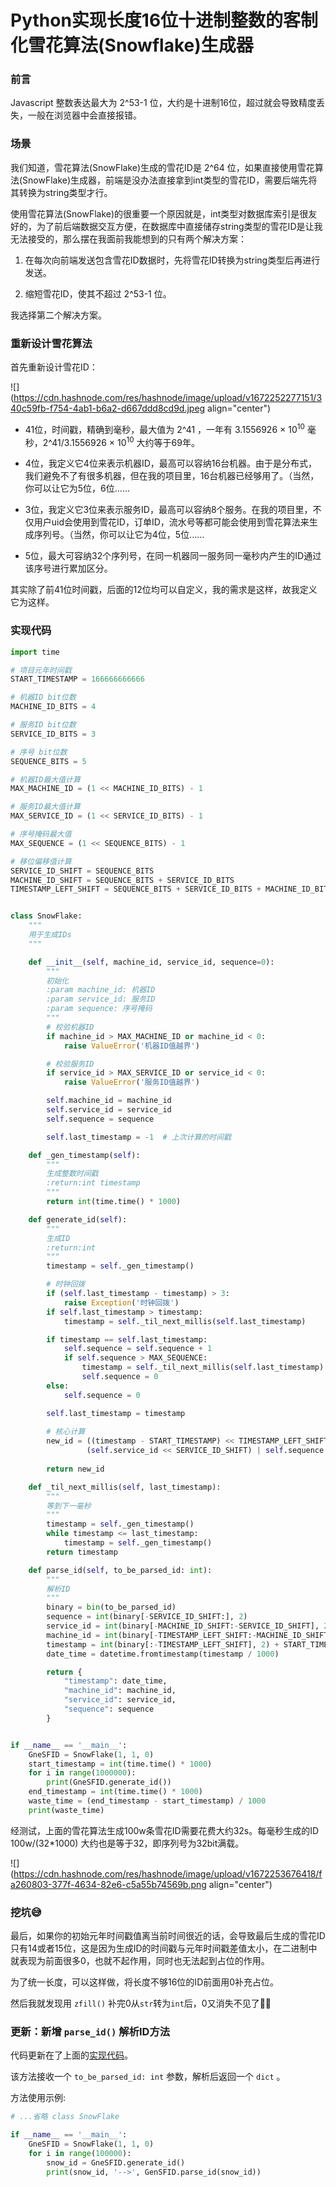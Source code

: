 # Python实现长度16位十进制整数的客制化雪花算法(Snowflake)生成器

### 前言

Javascript 整数表达最大为 2^53-1 位，大约是十进制16位，超过就会导致精度丢失，一般在浏览器中会直接报错。

### 场景

我们知道，雪花算法(SnowFlake)生成的雪花ID是 2^64 位，如果直接使用雪花算法(SnowFlake)生成器，前端是没办法直接拿到int类型的雪花ID，需要后端先将其转换为string类型才行。

使用雪花算法(SnowFlake)的很重要一个原因就是，int类型对数据库索引是很友好的，为了前后端数据交互方便，在数据库中直接储存string类型的雪花ID是让我无法接受的，那么摆在我面前我能想到的只有两个解决方案：

1. 在每次向前端发送包含雪花ID数据时，先将雪花ID转换为string类型后再进行发送。
    
2. 缩短雪花ID，使其不超过 2^53-1 位。
    

我选择第二个解决方案。

### 重新设计雪花算法

首先重新设计雪花ID：

![](https://cdn.hashnode.com/res/hashnode/image/upload/v1672252277151/340c59fb-f754-4ab1-b6a2-d667ddd8cd9d.jpeg align="center")

* 41位，时间戳，精确到毫秒，最大值为 2^41 ，一年有 3.1556926 × 10<sup>10</sup> 毫秒，2^41/3.1556926 × 10<sup>10</sup> 大约等于69年。
    
* 4位，我定义它4位来表示机器ID，最高可以容纳16台机器。由于是分布式，我们避免不了有很多机器，但在我的项目里，16台机器已经够用了。（当然，你可以让它为5位，6位……
    
* 3位，我定义它3位来表示服务ID，最高可以容纳8个服务。在我的项目里，不仅用户uid会使用到雪花ID，订单ID，流水号等都可能会使用到雪花算法来生成序列号。（当然，你可以让它为4位，5位……
    
* 5位，最大可容纳32个序列号，在同一机器同一服务同一毫秒内产生的ID通过该序号进行累加区分。
    

其实除了前41位时间戳，后面的12位均可以自定义，我的需求是这样，故我定义它为这样。

### 实现代码

```python
import time

# 项目元年时间戳
START_TIMESTAMP = 166666666666

# 机器ID bit位数
MACHINE_ID_BITS = 4

# 服务ID bit位数
SERVICE_ID_BITS = 3

# 序号 bit位数
SEQUENCE_BITS = 5

# 机器ID最大值计算
MAX_MACHINE_ID = (1 << MACHINE_ID_BITS) - 1

# 服务ID最大值计算
MAX_SERVICE_ID = (1 << SERVICE_ID_BITS) - 1

# 序号掩码最大值
MAX_SEQUENCE = (1 << SEQUENCE_BITS) - 1

# 移位偏移值计算
SERVICE_ID_SHIFT = SEQUENCE_BITS
MACHINE_ID_SHIFT = SEQUENCE_BITS + SERVICE_ID_BITS
TIMESTAMP_LEFT_SHIFT = SEQUENCE_BITS + SERVICE_ID_BITS + MACHINE_ID_BITS


class SnowFlake:
    """
    用于生成IDs
    """

    def __init__(self, machine_id, service_id, sequence=0):
        """
        初始化
        :param machine_id: 机器ID
        :param service_id: 服务ID
        :param sequence: 序号掩码
        """
        # 校验机器ID
        if machine_id > MAX_MACHINE_ID or machine_id < 0:
            raise ValueError('机器ID值越界')

        # 校验服务ID
        if service_id > MAX_SERVICE_ID or service_id < 0:
            raise ValueError('服务ID值越界')

        self.machine_id = machine_id
        self.service_id = service_id
        self.sequence = sequence

        self.last_timestamp = -1  # 上次计算的时间戳

    def _gen_timestamp(self):
        """
        生成整数时间戳
        :return:int timestamp
        """
        return int(time.time() * 1000)

    def generate_id(self):
        """
        生成ID
        :return:int
        """
        timestamp = self._gen_timestamp()

        # 时钟回拨
        if (self.last_timestamp - timestamp) > 3:
            raise Exception('时钟回拨')
        if self.last_timestamp > timestamp:
            timestamp = self._til_next_millis(self.last_timestamp)

        if timestamp == self.last_timestamp:
            self.sequence = self.sequence + 1
            if self.sequence > MAX_SEQUENCE:
                timestamp = self._til_next_millis(self.last_timestamp)
                self.sequence = 0
        else:
            self.sequence = 0

        self.last_timestamp = timestamp
        
        # 核心计算
        new_id = ((timestamp - START_TIMESTAMP) << TIMESTAMP_LEFT_SHIFT) | (self.machine_id << MACHINE_ID_SHIFT) | \
                 (self.service_id << SERVICE_ID_SHIFT) | self.sequence
        
        return new_id

    def _til_next_millis(self, last_timestamp):
        """
        等到下一毫秒
        """
        timestamp = self._gen_timestamp()
        while timestamp <= last_timestamp:
            timestamp = self._gen_timestamp()
        return timestamp

    def parse_id(self, to_be_parsed_id: int):
        """
        解析ID
        """
        binary = bin(to_be_parsed_id)
        sequence = int(binary[-SERVICE_ID_SHIFT:], 2)
        service_id = int(binary[-MACHINE_ID_SHIFT:-SERVICE_ID_SHIFT], 2)
        machine_id = int(binary[-TIMESTAMP_LEFT_SHIFT:-MACHINE_ID_SHIFT], 2)
        timestamp = int(binary[:-TIMESTAMP_LEFT_SHIFT], 2) + START_TIMESTAMP
        date_time = datetime.fromtimestamp(timestamp / 1000)

        return {
            "timestamp": date_time,
            "machine_id": machine_id,
            "service_id": service_id,
            "sequence": sequence
        }


if __name__ == '__main__':
    GneSFID = SnowFlake(1, 1, 0)
    start_timestamp = int(time.time() * 1000)
    for i in range(1000000):
        print(GneSFID.generate_id())
    end_timestamp = int(time.time() * 1000)
    waste_time = (end_timestamp - start_timestamp) / 1000
    print(waste_time)
```

经测试，上面的雪花算法生成100w条雪花ID需要花费大约32s。每毫秒生成的ID 100w/(32\*1000) 大约也是等于32，即序列号为32bit满载。

![](https://cdn.hashnode.com/res/hashnode/image/upload/v1672253676418/fa260803-377f-4634-82e6-c5a55b74569b.png align="center")

### 挖坑😅

最后，如果你的初始元年时间戳值离当前时间很近的话，会导致最后生成的雪花ID只有14或者15位，这是因为生成ID的时间戳与元年时间戳差值太小，在二进制中就表现为前面很多0，也就不起作用，同时也无法起到占位的作用。

为了统一长度，可以这样做，将长度不够16位的ID前面用0补充占位。

然后我就发现用 `zfill()` 补完0从`str`转为`int`后，0又消失不见了😵‍💫

### 更新：新增 `parse_id()` 解析ID方法

代码更新在了上面的[实现代码](#heading-5a6e546w5luj56cb)。

该方法接收一个 `to_be_parsed_id: int` 参数，解析后返回一个 `dict` 。

方法使用示例:

```python
# ...省略 class SnowFlake

if __name__ == '__main__':
    GneSFID = SnowFlake(1, 1, 0)
    for i in range(100000):
        snow_id = GneSFID.generate_id()
        print(snow_id, '-->', GenSFID.parse_id(snow_id))
```